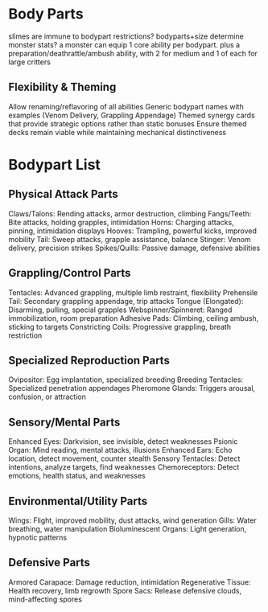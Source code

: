 # Body Parts

slimes are immune to bodypart restrictions?
bodyparts+size determine monster stats?
a monster can equip 1 core ability per bodypart.
plus a preparation/deathrattle/ambush ability, with 2 for medium and 1 of each for large critters

## Flexibility & Theming

Allow renaming/reflavoring of all abilities
Generic bodypart names with examples (Venom Delivery, Grappling Appendage)
Themed synergy cards that provide strategic options rather than static bonuses
Ensure themed decks remain viable while maintaining mechanical distinctiveness

# Bodypart List

## Physical Attack Parts

Claws/Talons: Rending attacks, armor destruction, climbing
Fangs/Teeth: Bite attacks, holding grapples, intimidation
Horns: Charging attacks, pinning, intimidation displays
Hooves: Trampling, powerful kicks, improved mobility
Tail: Sweep attacks, grapple assistance, balance
Stinger: Venom delivery, precision strikes
Spikes/Quills: Passive damage, defensive abilities

## Grappling/Control Parts

Tentacles: Advanced grappling, multiple limb restraint, flexibility
Prehensile Tail: Secondary grappling appendage, trip attacks
Tongue (Elongated): Disarming, pulling, special grapples
Webspinner/Spinneret: Ranged immobilization, room preparation
Adhesive Pads: Climbing, ceiling ambush, sticking to targets
Constricting Coils: Progressive grappling, breath restriction

## Specialized Reproduction Parts

Ovipositor: Egg implantation, specialized breeding
Breeding Tentacles: Specialized penetration appendages
Pheromone Glands: Triggers arousal, confusion, or attraction

## Sensory/Mental Parts

Enhanced Eyes: Darkvision, see invisible, detect weaknesses
Psionic Organ: Mind reading, mental attacks, illusions
Enhanced Ears: Echo location, detect movement, counter stealth
Sensory Tentacles: Detect intentions, analyze targets, find weaknesses
Chemoreceptors: Detect emotions, health status, and weaknesses

## Environmental/Utility Parts

Wings: Flight, improved mobility, dust attacks, wind generation
Gills: Water breathing, water manipulation
Bioluminescent Organs: Light generation, hypnotic patterns

## Defensive Parts

Armored Carapace: Damage reduction, intimidation
Regenerative Tissue: Health recovery, limb regrowth
Spore Sacs: Release defensive clouds, mind-affecting spores
